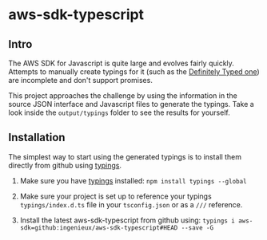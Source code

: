 # aws-sdk-typescript

## Intro

The AWS SDK for Javascript is quite large and evolves fairly quickly. Attempts to manually create typings for it (such as the [Definitely Typed one](https://github.com/DefinitelyTyped/DefinitelyTyped/tree/master/aws-sdk)) are incomplete and don't support promises.
 
This project approaches the challenge by using the information in the source JSON interface and Javascript files to generate the typings. Take a look inside the ```output/typings``` folder to see the results for yourself.

## Installation

The simplest way to start using the generated typings is to install them directly from github using [typings](https://github.com/typings/typings).

1. Make sure you have [typings](https://github.com/typings/typings) installed: ```npm install typings --global```

2. Make sure your project is set up to reference your typings `typings/index.d.ts` file in your `tsconfig.json` or as a `///` reference.

3. Install the latest aws-sdk-typescript from github using: ```typings i aws-sdk=github:ingenieux/aws-sdk-typescript#HEAD --save -G```





